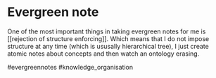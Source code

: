 # Evergreen note
One of the most important things in taking evergreen notes for me is [[rejection of structure enforcing]]. Which means that I do not impose structure at any time (which is ususally hierarchical tree), I just create atomic notes about concepts and then watch an ontology erasing.

#evergreennotes #knowledge_organisation 
